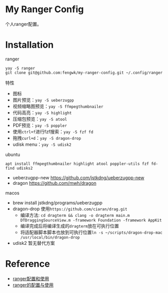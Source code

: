 # My Ranger Config

个人ranger配置。

# Installation

ranger

```
yay -S ranger
git clone git@github.com:fengwk/my-ranger-config.git ~/.config/ranger
```

特性

- 图标
- 图片预览：`yay -S ueberzugpp`
- 视频缩略图预览：`yay -S ffmpegthumbnailer`
- 代码高亮：`yay -S highlight`
- 压缩包预览：`yay -S atool`
- PDF预览：`yay -S poppler`
- 使用`ctrl+f`进行fzf搜索：`yay -S fzf fd`
- 拖拽`curl+d`：`yay -S dragon-drop`
- udisk menu：`yay -S udisk2`

ubuntu

```
apt install ffmpegthumbnailer highlight atool poppler-utils fzf fd-find udisks2
```

- ueberzugpp-new https://github.com/jstkdng/ueberzugpp-new
- dragon https://github.com/mwh/dragon

macos

- brew install jstkdng/programs/ueberzugpp
- dragon-drop 使用`https://github.com/ciaran/drag.git`
    - 编译方法: `cd dragterm && clang -o dragterm main.m DTDraggingSourceView.m -framework Foundation -framework AppKit`
    - 编译完成后将编译生成的`dragterm`放在可执行位置
    - 将适配器脚本脚本也放到可执行位置`ln -s ~/scripts/dragon-drop-mac /usr/local/bin/dragon-drop`
- udisk2 暂无替代方案

# Reference

- [ranger配置和使用](https://www.zssnp.top/2021/06/03/ranger/)
- [ranger的配置与使用](https://zhuanlan.zhihu.com/p/105731111)
